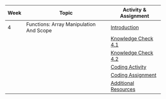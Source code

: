 | Week | Topic                                   | Activity & Assignment          |
|------|-----------------------------------------|--------------------------------|
| 4    | Functions: Array Manipulation And Scope | [Introduction](./Introduction%20_%20Instruction.pdf)                  |
|      |                                         | [Knowledge Check 4.1](https://docs.google.com/forms/d/1mZHFahzn0Daqyw6OCBnLyIOxNQWbueu-jcL32dfnoQU/edit)            |
|      |                                         | [Knowledge Check 4.2](https://docs.google.com/forms/d/1X4n1_5MgTAEMVbfHr0iOHg3b1PYZQ1Qnu-ZcQDhLggM/edit)            |
|      |                                         | [Coding Activity](https://classroom.github.com/a/S_NeTPst) |
|      |                                         | [Coding Assignment]() |
|      |                                         | [Additional Resources](./Additional%20Resources.pdf)           |
